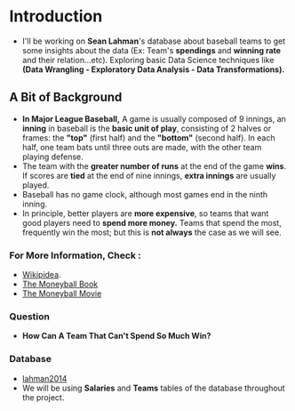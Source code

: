 # Introduction 
* I'll be working on __Sean Lahman__'s database about baseball teams to get some insights about the data (Ex: Team's __spendings__ and __winning rate__ and their relation...etc). Exploring basic Data Science techniques like __(Data Wrangling - Exploratory Data Analysis - Data Transformations).__<br> 

## A Bit of Background 
* __In Major League Baseball,__ A game is usually composed of 9 innings, an __inning__ in baseball is the __basic unit of play__, consisting of 2 halves or frames: the __"top"__ (first half) and the __"bottom"__ (second half). In each half, one team bats until three outs are made, with the other team playing defense.<br> 
* The team with the __greater number of runs__ at the end of the game __wins__. If scores are __tied__ at the end of nine innings, __extra innings__ are usually played.<br> 
* Baseball has no game clock, although most games end in the ninth inning. <br>
* In principle, better players are __more expensive__, so teams that want good players need to __spend more money.__ Teams that spend the most, frequently win the most; but this is __not always__ the case as we will see. 

### For More Information, __Check__ :
* [Wikipidea](https://en.wikipedia.org/wiki/Moneyball). <br>
* [The Moneyball Book](https://www.amazon.com/Moneyball-The-Winning-Unfair-Game/dp/0393324818) <br>
* [The Moneyball Movie](https://www.imdb.com/title/tt1210166/) <br>

### Question 
* __How Can A Team That Can't Spend So Much Win?__ 

### Database
* [lahman2014](https://github.com/jknecht/baseball-archive-sqlite/raw/master/lahman2014.sqlite) <br>
* We will be using __Salaries__ and __Teams__ tables of the database throughout the project.
